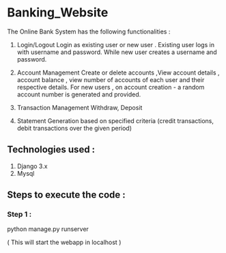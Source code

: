 # Banking_Website
The Online Bank System has the following functionalities :
  1. Login/Logout
       Login as existing user or new user .
       Existing user logs in with username and password.
       While new user creates a username and password.

  2. Account Management
       Create or delete accounts ,View account details , account balance , view number of accounts of each user and their respective details.
       For new users , on account creation - a random account number is generated and provided.

  3. Transaction Management
       Withdraw, Deposit

  4. Statement Generation 
       based on specified criteria (credit transactions, debit transactions over the given period)


## Technologies used : 
  1. Django 3.x
  2. Mysql

## Steps to execute the code : 

### Step 1 : 

python manage.py runserver 

( This will start the webapp in localhost )







